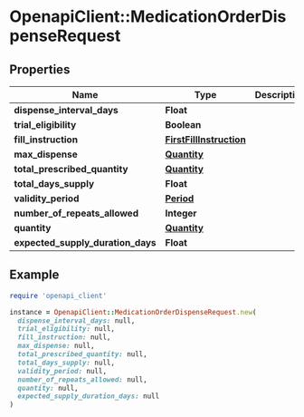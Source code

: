 # OpenapiClient::MedicationOrderDispenseRequest

## Properties

| Name | Type | Description | Notes |
| ---- | ---- | ----------- | ----- |
| **dispense_interval_days** | **Float** |  | [optional] |
| **trial_eligibility** | **Boolean** |  | [optional] |
| **fill_instruction** | [**FirstFillInstruction**](FirstFillInstruction.md) |  | [optional] |
| **max_dispense** | [**Quantity**](Quantity.md) |  | [optional] |
| **total_prescribed_quantity** | [**Quantity**](Quantity.md) |  | [optional] |
| **total_days_supply** | **Float** |  | [optional] |
| **validity_period** | [**Period**](Period.md) |  |  |
| **number_of_repeats_allowed** | **Integer** |  | [optional] |
| **quantity** | [**Quantity**](Quantity.md) |  | [optional] |
| **expected_supply_duration_days** | **Float** |  | [optional] |

## Example

```ruby
require 'openapi_client'

instance = OpenapiClient::MedicationOrderDispenseRequest.new(
  dispense_interval_days: null,
  trial_eligibility: null,
  fill_instruction: null,
  max_dispense: null,
  total_prescribed_quantity: null,
  total_days_supply: null,
  validity_period: null,
  number_of_repeats_allowed: null,
  quantity: null,
  expected_supply_duration_days: null
)
```

